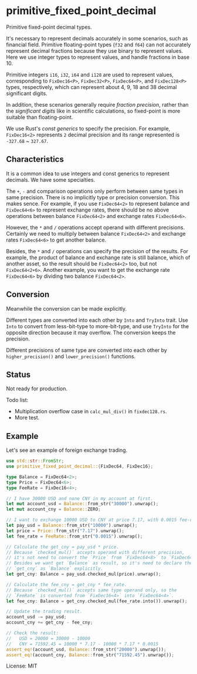 # primitive_fixed_point_decimal

Primitive fixed-point decimal types.

It's necessary to represent decimals accurately in some scenarios,
such as financial field. Primitive floating-point types (`f32`
and `f64`) can not accurately represent decimal fractions because
they use binary to represent values. Here we use integer types to
represent values, and handle fractions in base 10.

Primitive integers `i16`, `i32`, `i64` and `i128` are used to represent
values, corresponding to `FixDec16<P>`, `FixDec32<P>`, `FixDec64<P>`,
and `FixDec128<P>` types, respectively, which can represent about 4,
9, 18 and 38 decimal significant digits.

In addition, these scenarios generally require *fraction precision*,
rather than the *significant digits* like in scientific calculations,
so fixed-point is more suitable than floating-point.

We use Rust's *const generics* to specify the precision. For example,
`FixDec16<2>` represents `2` decimal precision and its range represented
is `-327.68` ~ `327.67`.

## Characteristics

It is a common idea to use integers and const generics to represent
decimals. We have some specialties.

The `+`, `-` and comparison operations only perform between same types in
same precision. There is no implicitly type or precision conversion.
This makes sence. For example, if you use `FixDec64<2>` to represent
balance and `FixDec64<6>` to represent exchange rates, there should be
no above operations between balance `FixDec64<2>` and exchange rates
`FixDec64<6>`.

However, the `*` and `/` operations accept operand with different
precisions. Certainly we need to multiply between balance `FixDec64<2>`
and exchange rates `FixDec64<6>` to get another balance.

Besides, the `*` and `/` operations can specify the precision of the
results. For example, the product of balance and exchange rate is still
balance, which of another asset, so the result should be `FixDec64<2>`
too, but not `FixDec64<2+6>`. Another example, you want to get the
exchange rate `FixDec64<6>` by dividing two balance `FixDec64<2>`.

## Conversion

Meanwhile the conversion can be made explicitly.

Different types are converted into each other by `Into` and `TryInto`
trait. Use `Into` to convert from less-bit-type to more-bit-type, and
use `TryInto` for the opposite direction because it may overflow.
The conversion keeps the precision.

Different precisions of same type are converted into each other by
`higher_precision()` and `lower_precision()` functions.

## Status

Not ready for production.

Todo list:

- Multiplication overflow case in `calc_mul_div()` in `fixdec128.rs`.
- More test.

## Example

Let's see an example of foreign exchange trading.

```rust
use std::str::FromStr;
use primitive_fixed_point_decimal::{FixDec64, FixDec16};

type Balance = FixDec64<2>;
type Price = FixDec64<6>;
type FeeRate = FixDec16<4>;

// I have 30000 USD and none CNY in my account at first.
let mut account_usd = Balance::from_str("30000").unwrap();
let mut account_cny = Balance::ZERO;

// I want to exchange 10000 USD to CNY at price 7.17, with 0.0015 fee-rate.
let pay_usd = Balance::from_str("10000").unwrap();
let price = Price::from_str("7.17").unwrap();
let fee_rate = FeeRate::from_str("0.0015").unwrap();

// Calculate the get_cny = pay_usd * price.
// Because `checked_mul()` accepts operand with different precision,
// it's not need to convert the `Price` from `FixDec64<8>` to `FixDec64<2>`.
// Besides we want get `Balance` as result, so it's need to declare the
// `get_cny` as `Balance` explicitly.
let get_cny: Balance = pay_usd.checked_mul(price).unwrap();

// Calculate the fee_cny = get_cny * fee_rate.
// Because `checked_mul()` accepts same type operand only, so the
// `FeeRate` is converted from `FixDec16<4>` into `FixDec64<4>`.
let fee_cny: Balance = get_cny.checked_mul(fee_rate.into()).unwrap();

// Update the trading result.
account_usd -= pay_usd;
account_cny += get_cny - fee_cny;

// Check the result:
//   USD = 20000 = 30000 - 10000
//   CNY = 71592.45 = 10000 * 7.17 - 10000 * 7.17 * 0.0015
assert_eq!(account_usd, Balance::from_str("20000").unwrap());
assert_eq!(account_cny, Balance::from_str("71592.45").unwrap());
```

License: MIT
